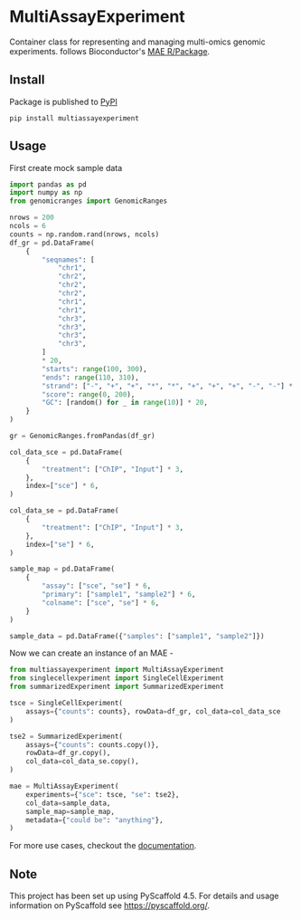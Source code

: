 # MultiAssayExperiment

Container class for representing and managing multi-omics genomic experiments. follows Bioconductor's [MAE R/Package](https://bioconductor.org/packages/release/bioc/html/MultiAssayExperiment.html).

## Install

Package is published to [PyPI](https://pypi.org/project/multiassayexperiment/)

```shell
pip install multiassayexperiment
```

## Usage

First create mock sample data

```python
import pandas as pd
import numpy as np
from genomicranges import GenomicRanges

nrows = 200
ncols = 6
counts = np.random.rand(nrows, ncols)
df_gr = pd.DataFrame(
    {
        "seqnames": [
            "chr1",
            "chr2",
            "chr2",
            "chr2",
            "chr1",
            "chr1",
            "chr3",
            "chr3",
            "chr3",
            "chr3",
        ]
        * 20,
        "starts": range(100, 300),
        "ends": range(110, 310),
        "strand": ["-", "+", "+", "*", "*", "+", "+", "+", "-", "-"] * 20,
        "score": range(0, 200),
        "GC": [random() for _ in range(10)] * 20,
    }
)

gr = GenomicRanges.fromPandas(df_gr)

col_data_sce = pd.DataFrame(
    {
        "treatment": ["ChIP", "Input"] * 3,
    },
    index=["sce"] * 6,
)

col_data_se = pd.DataFrame(
    {
        "treatment": ["ChIP", "Input"] * 3,
    },
    index=["se"] * 6,
)

sample_map = pd.DataFrame(
    {
        "assay": ["sce", "se"] * 6,
        "primary": ["sample1", "sample2"] * 6,
        "colname": ["sce", "se"] * 6,
    }
)

sample_data = pd.DataFrame({"samples": ["sample1", "sample2"]})
```

Now we can create an instance of an MAE -

```python
from multiassayexperiment import MultiAssayExperiment
from singlecellexperiment import SingleCellExperiment
from summarizedExperiment import SummarizedExperiment

tsce = SingleCellExperiment(
    assays={"counts": counts}, rowData=df_gr, col_data=col_data_sce
)

tse2 = SummarizedExperiment(
    assays={"counts": counts.copy()},
    rowData=df_gr.copy(),
    col_data=col_data_se.copy(),
)

mae = MultiAssayExperiment(
    experiments={"sce": tsce, "se": tse2},
    col_data=sample_data,
    sample_map=sample_map,
    metadata={"could be": "anything"},
)
```

For more use cases, checkout the [documentation](https://biocpy.github.io/MultiAssayExperiment/).

<!-- pyscaffold-notes -->

## Note

This project has been set up using PyScaffold 4.5. For details and usage
information on PyScaffold see https://pyscaffold.org/.
